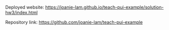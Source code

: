 Deployed website: https://joanie-lam.github.io/teach-pui-example/solution-hw3/index.html

Repository link: https://github.com/joanie-lam/teach-pui-example


